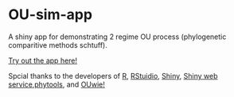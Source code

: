 # OU-sim-app
A shiny app for demonstrating 2 regime OU process (phylogenetic comparitive methods schtuff).

[Try out the app here!](https://silastittes.shinyapps.io/OU-fitting/)

Spcial thanks to the developers of [R](https://cran.r-project.org/), [RStuidio](https://www.rstudio.com/), [Shiny](http://shiny.rstudio.com/), [Shiny web service](https://www.shinyapps.io/),[phytools](https://cran.r-project.org/web/packages/phytools/phytools.pdf), and [OUwie!](https://cran.r-project.org/web/packages/OUwie/OUwie.pdf) 
